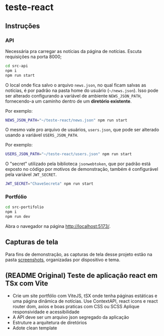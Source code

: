# teste-react

## Instruções

### API

Necessária pra carregar as notícias da página de notícias. Escuta requisições na porta 8000;

```sh
cd src-api
npm i
npm run start
```

O local onde fica salvo o arquivo `news.json`, no qual ficam salvas as notícias, é por padrão na pasta home do usuário (`~/news.json`). Isso pode ser alterado configurando a variável de ambiente `NEWS_JSON_PATH`, fornecendo-a um caminho dentro de um **diretório existente**.

Por exemplo:

```sh
NEWS_JSON_PATH="~/teste-react/news.json" npm run start
```

O mesmo vale pro arquivo de usuários, `users.json`, que pode ser alterado usando a variável `USERS_JSON_PATH`.

Por exemplo:

```sh
USERS_JSON_PATH="~/teste-react/users.json" npm run start
```

O "secret" utilizado pela biblioteca `jsonwebtoken`, que por padrão está exposto no código por motivos de demonstração, também é configurável pela variável `JWT_SECRET`.

```sh
JWT_SECRET="ChaveSecreta" npm run start
```

### Portfólio

```sh
cd src-portifolio
npm i
npm run dev
```

Abra o navegador na página [http://localhost:5173/](http://localhost:5173/).

## Capturas de tela

Para fins de demonstração, as capturas de tela desse projeto estão na pasta [screenshots](./screenshots), organizadas por dispositivo e tema.

## (README Original) Teste de aplicação react em TSx com Vite

- Crie um site portfólio com ViteJS, tSX onde tenha páginas estáticas e uma página dinâmica de notícias. Use ContextAPI, react icons e react router dom, axios e boas praticas com CSS ou SCSS
  Aplique responsividade e acessibilidade
- A API deve ser um arquivo json segregado da aplicação
- Estruture a arquitetura de diretórios
- Adote clean template

